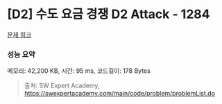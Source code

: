 # [D2] 수도 요금 경쟁 D2 Attack - 1284 

[문제 링크](https://swexpertacademy.com/main/code/problem/problemDetail.do?contestProbId=AV189xUaI8UCFAZN) 

### 성능 요약

메모리: 42,200 KB, 시간: 95 ms, 코드길이: 178 Bytes



> 출처: SW Expert Academy, https://swexpertacademy.com/main/code/problem/problemList.do